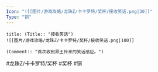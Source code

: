 ```yaml
---
Icon: "![[图片/游戏攻略/龙珠Z/卡卡罗特/奖杯/接收笑话.png|30]]"
Type: "铜"
---
```

```ad-common-bronze-trophy
title: (Title:: "接收笑话")
![[图片/游戏攻略/龙珠Z/卡卡罗特/奖杯/接收笑话.png|100]]

(Comment:: "首次收到界王传来的笑话感应。")
```

#龙珠Z/卡卡罗特/奖杯 #奖杯 #铜
